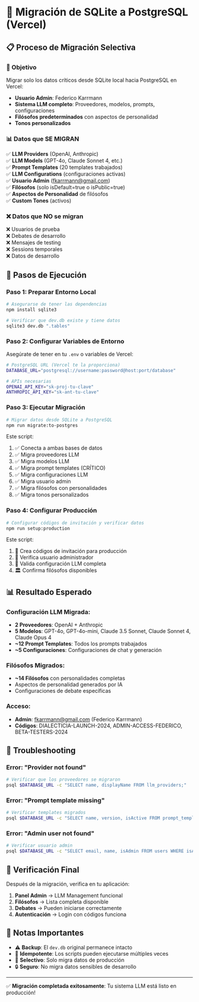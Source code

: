 # 🔄 Migración de SQLite a PostgreSQL (Vercel)

## 📋 Proceso de Migración Selectiva

### 🎯 Objetivo
Migrar solo los datos críticos desde SQLite local hacia PostgreSQL en Vercel:
- **Usuario Admin**: Federico Karrmann
- **Sistema LLM completo**: Proveedores, modelos, prompts, configuraciones
- **Filósofos predeterminados** con aspectos de personalidad
- **Tonos personalizados**

### 📊 Datos que SE MIGRAN
✅ **LLM Providers** (OpenAI, Anthropic)  
✅ **LLM Models** (GPT-4o, Claude Sonnet 4, etc.)  
✅ **Prompt Templates** (20 templates trabajados)  
✅ **LLM Configurations** (configuraciones activas)  
✅ **Usuario Admin** (fkarrmann@gmail.com)  
✅ **Filósofos** (solo isDefault=true o isPublic=true)  
✅ **Aspectos de Personalidad** de filósofos  
✅ **Custom Tones** (activos)  

### ❌ Datos que NO se migran
❌ Usuarios de prueba  
❌ Debates de desarrollo  
❌ Mensajes de testing  
❌ Sessions temporales  
❌ Datos de desarrollo  

## 🚀 Pasos de Ejecución

### **Paso 1: Preparar Entorno Local**

```bash
# Asegurarse de tener las dependencias
npm install sqlite3

# Verificar que dev.db existe y tiene datos
sqlite3 dev.db ".tables"
```

### **Paso 2: Configurar Variables de Entorno**

Asegúrate de tener en tu `.env` o variables de Vercel:

```bash
# PostgreSQL URL (Vercel te la proporciona)
DATABASE_URL="postgresql://username:password@host:port/database"

# APIs necesarias
OPENAI_API_KEY="sk-proj-tu-clave"
ANTHROPIC_API_KEY="sk-ant-tu-clave"
```

### **Paso 3: Ejecutar Migración**

```bash
# Migrar datos desde SQLite a PostgreSQL
npm run migrate:to-postgres
```

Este script:
1. ✅ Conecta a ambas bases de datos
2. ✅ Migra proveedores LLM
3. ✅ Migra modelos LLM  
4. ✅ Migra prompt templates (CRÍTICO)
5. ✅ Migra configuraciones LLM
6. ✅ Migra usuario admin
7. ✅ Migra filósofos con personalidades
8. ✅ Migra tonos personalizados

### **Paso 4: Configurar Producción**

```bash
# Configurar códigos de invitación y verificar datos
npm run setup:production
```

Este script:
1. 🎫 Crea códigos de invitación para producción
2. 👤 Verifica usuario administrador
3. 🤖 Valida configuración LLM completa
4. 🏛️ Confirma filósofos disponibles

## 📊 Resultado Esperado

### **Configuración LLM Migrada:**
- **2 Proveedores**: OpenAI + Anthropic
- **5 Modelos**: GPT-4o, GPT-4o-mini, Claude 3.5 Sonnet, Claude Sonnet 4, Claude Opus 4
- **~12 Prompt Templates**: Todos los prompts trabajados
- **~5 Configuraciones**: Configuraciones de chat y generación

### **Filósofos Migrados:**
- **~14 Filósofos** con personalidades completas
- Aspectos de personalidad generados por IA
- Configuraciones de debate específicas

### **Acceso:**
- **Admin**: fkarrmann@gmail.com (Federico Karrmann)
- **Códigos**: DIALECTICIA-LAUNCH-2024, ADMIN-ACCESS-FEDERICO, BETA-TESTERS-2024

## 🔧 Troubleshooting

### Error: "Provider not found"
```bash
# Verificar que los proveedores se migraron
psql $DATABASE_URL -c "SELECT name, displayName FROM llm_providers;"
```

### Error: "Prompt template missing"
```bash
# Verificar templates migrados
psql $DATABASE_URL -c "SELECT name, version, isActive FROM prompt_templates;"
```

### Error: "Admin user not found"
```bash
# Verificar usuario admin
psql $DATABASE_URL -c "SELECT email, name, isAdmin FROM users WHERE isAdmin = true;"
```

## 🎯 Verificación Final

Después de la migración, verifica en tu aplicación:

1. **Panel Admin** → LLM Management funcional
2. **Filósofos** → Lista completa disponible  
3. **Debates** → Pueden iniciarse correctamente
4. **Autenticación** → Login con códigos funciona

## 📝 Notas Importantes

- ⚠️ **Backup**: El `dev.db` original permanece intacto
- 🔄 **Idempotente**: Los scripts pueden ejecutarse múltiples veces
- 🎯 **Selectivo**: Solo migra datos de producción
- 🔒 **Seguro**: No migra datos sensibles de desarrollo

---

✅ **Migración completada exitosamente**: Tu sistema LLM está listo en producción! 